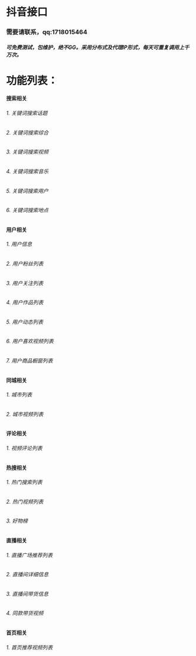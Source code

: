 抖音接口
=

### 需要请联系，qq:1718015464

##### 可免费测试，包维护，绝不GG。采用分布式及代理IP形式，每天可重复调用上千万次。



# 功能列表：
#### 搜索相关
###### 1. 关键词搜索话题
###### 2. 关键词搜索综合
###### 3. 关键词搜索视频
###### 4. 关键词搜索音乐
###### 5. 关键词搜索用户
###### 6. 关键词搜索地点


#### 用户相关
###### 1. 用户信息
###### 2. 用户粉丝列表
###### 3. 用户关注列表
###### 4. 用户作品列表
###### 5. 用户动态列表
###### 6. 用户喜欢视频列表
###### 7. 用户商品橱窗列表


#### 同城相关
###### 1. 城市列表
###### 2. 城市视频列表



#### 评论相关
###### 1. 视频评论列表


#### 热搜相关
###### 1. 热门搜索列表
###### 2. 热门视频列表
###### 3. 好物榜



#### 直播相关
###### 1. 直播广场推荐列表
###### 2. 直播间详细信息
###### 3. 直播间带货信息
###### 4. 同款带货视频



#### 首页相关
###### 1. 首页推荐视频列表
